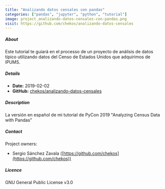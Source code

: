 ```yaml
---
title: "Analizando datos censales con pandas"
categories: ["pandas", "jupyter", "python", "tutorial"]
image: project_analizando-datos-censales-con-pandas.png
visit: https://github.com/chekos/analizando-datos-censales
---
```


##### About

Este tutorial te guiará en el processo de un proyecto de análisis de datos típico utilizando datos del Censo de Estados Unidos que adquirimos de IPUMS.

##### Details

- **Date:** 2019-02-02
- **GitHub:** [chekos/analizando-datos-censales](https://github.com/chekos/analizando-datos-censales)

##### Description

La versión en español de mi tutorial de PyCon 2019 "Analyzing Census Data with Pandas"

##### Contact

Project owners:

- Sergio Sánchez Zavala ([https://github.com/chekos](https://github.com/chekos))

##### Licence

GNU General Public License v3.0
